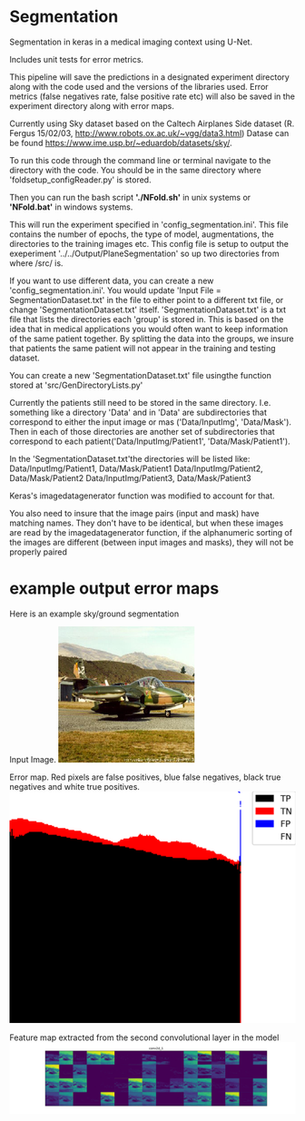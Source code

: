 # Segmentation
Segmentation in keras in a medical imaging context using U-Net.

Includes unit tests for error metrics.

This pipeline will save the predictions in a designated experiment directory along with the code used and the versions of the libraries used. Error metrics (false negatives rate, false positive rate etc) will also be saved in the experiment directory along with error maps.

Currently using Sky dataset based on the Caltech Airplanes Side dataset (R. Fergus 15/02/03, http://www.robots.ox.ac.uk/~vgg/data3.html)
Datase can be found https://www.ime.usp.br/~eduardob/datasets/sky/.

To run this code through the command line or terminal navigate to the directory with the code.
You should be in the same directory where 'foldsetup_configReader.py' is stored.

Then you can run the bash script **'./NFold.sh'** in unix systems or **'NFold.bat'** in windows systems.

This will run the experiment specified in 'config_segmentation.ini'. This file contains the number of epochs, the type of model, augmentations, the directories to  the training images etc. This config file is setup to output the exeperiment '../../Output/PlaneSegmentation' so up two directories from where /src/ is.

If you want to use different data, you can create a new 'config_segmentation.ini'. You would update 'Input File = SegmentationDataset.txt' in the file to either point to a different txt file, or change 'SegmentationDataset.txt' itself. 'SegmentationDataset.txt' is a txt file that lists the directories each 'group' is stored in. This is based on the idea that in medical applications you would often want to keep information of the same patient together. By splitting the data into the groups, we insure that patients the same patient will not appear in the training and testing dataset.

You can create a new 'SegmentationDataset.txt' file usingthe function stored at 'src/GenDirectoryLists.py'

Currently the patients still need to be stored in the same directory. I.e. something like a directory 'Data' and in 'Data' are subdirectories that correspond to either the input image or mas ('Data/InputImg', 'Data/Mask'). Then in each of those directories are another set of subdirectories that correspond to each patient('Data/InputImg/Patient1', 'Data/Mask/Patient1').

In the 'SegmentationDataset.txt'the directories will be listed like:
Data/InputImg/Patient1, Data/Mask/Patient1
Data/InputImg/Patient2, Data/Mask/Patient2
Data/InputImg/Patient3, Data/Mask/Patient3


Keras's imagedatagenerator function was modified to account for that.

You also need to insure that the image pairs (input and mask) have matching names. They don't have to be identical, but when these images are read by the imagedatagenerator function, if the alphanumeric sorting of the images are different (between input images and masks), they will not be properly paired


# example output error maps
Here is an example sky/ground segmentation

Input Image. 
![InputImage](/ExampleSegmentations/ErrorMaps/0036_Input.png)

Error map. Red pixels are false positives, blue false negatives, black true negatives and white true positives.
![Error map](/ExampleSegmentations/ErrorMaps/0036nucleus_predMap.png)

Feature map extracted from the second convolutional layer in the model
![Extracted feature map from first convolution](/ExampleSegmentations/ErrorMaps/1conv2d_1.png)

